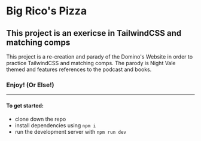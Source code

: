# Big Rico's Pizza

## This project is an exericse in TailwindCSS and matching comps 

This project is a re-creation and parady of the Domino's Website in order to practice TailwindCSS and matching comps. The parody is Night Vale themed and features references to the podcast and books. 

### Enjoy! (Or Else!)
 
---

#### To get started: 

- clone down the repo
- install dependencies using `npm i`
- run the development server with `npm run dev`

